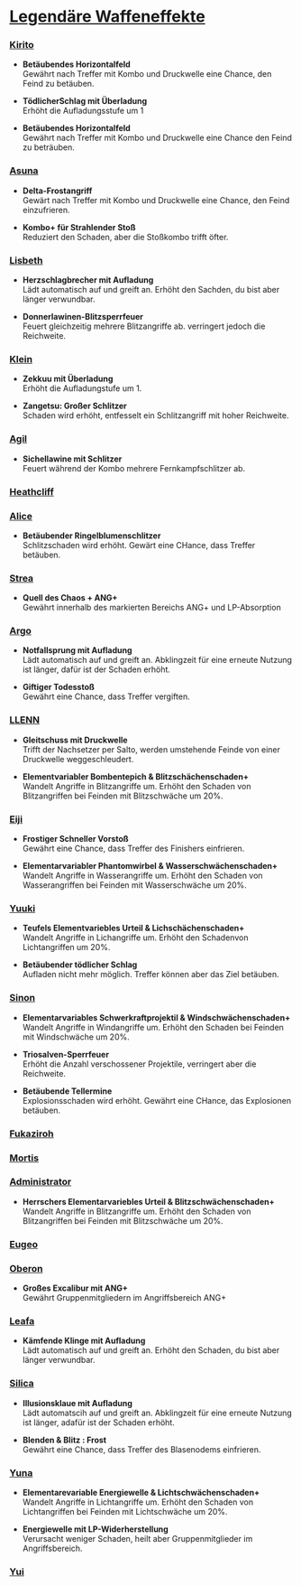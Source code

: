 # <ins>Legendäre Waffeneffekte</ins>

### <ins>Kirito</ins>

- **Betäubendes Horizontalfeld**
<br>Gewährt nach Treffer mit Kombo und Druckwelle eine Chance, den Feind zu betäuben.

- **TödlicherSchlag mit Überladung**
<br>Erhöht die Aufladungsstufe um 1

- **Betäubendes Horizontalfeld**
<br>Gewährt nach Treffer mit Kombo und Druckwelle eine Chance den Feind zu beträuben.

### <ins>Asuna</ins>
 - **Delta-Frostangriff**
<br> Gewärt nach Treffer mit Kombo und Druckwelle eine Chance, den Feind einzufrieren.

 - **Kombo+ für Strahlender Stoß**
<br> Reduziert den Schaden, aber die Stoßkombo trifft öfter.

### <ins>Lisbeth</ins>
 - **Herzschlagbrecher mit Aufladung**
<br> Lädt automatisch auf und greift an. Erhöht den Sachden, du bist aber länger verwundbar.

 - **Donnerlawinen-Blitzsperrfeuer**
<br> Feuert gleichzeitig mehrere Blitzangriffe ab. verringert jedoch die Reichweite.

### <ins>Klein</ins>
 - **Zekkuu mit Überladung**
<br> Erhöht die Aufladungstufe um 1.

 - **Zangetsu: Großer Schlitzer**
<br> Schaden wird erhöht, entfesselt ein Schlitzangriff mit hoher Reichweite.

### <ins>Agil</ins>
 - **Sichellawine mit Schlitzer**
<br> Feuert während der Kombo mehrere Fernkampfschlitzer ab.

### <ins>Heathcliff</ins>

### <ins>Alice</ins>
 - **Betäubender Ringelblumenschlitzer**
<br> Schlitzschaden wird erhöht. Gewärt eine CHance, dass Treffer betäuben.

### <ins>Strea</ins>
 - **Quell des Chaos + ANG+**
<br> Gewährt innerhalb des markierten Bereichs ANG+ und LP-Absorption

### <ins>Argo</ins>
 - **Notfallsprung mit Aufladung**
<br> Lädt automatisch auf und greift an. Abklingzeit für eine erneute Nutzung ist länger, dafür ist der Schaden erhöht.

 - **Giftiger Todesstoß**
<br> Gewährt eine Chance, dass Treffer vergiften.

### <ins>LLENN</ins>
 - **Gleitschuss mit Druckwelle**
<br> Trifft der Nachsetzer per Salto, werden umstehende Feinde von einer Druckwelle weggeschleudert.

 - **Elementvariabler Bombentepich & Blitzschächenschaden+**
<br> Wandelt Angriffe in Blitzangriffe um. Erhöht den Schaden von Blitzangriffen bei Feinden mit Blitzschwäche um 20%.


### <ins>Eiji</ins>
 - **Frostiger Schneller Vorstoß**
<br> Gewährt eine Chance, dass Treffer des Finishers einfrieren.

 - **Elementarvariabler Phantomwirbel & Wasserschwächenschaden+**
<br> Wandelt Angriffe in Wasserangriffe um. Erhöht den Schaden von Wasserangriffen bei Feinden mit Wasserschwäche um 20%.


### <ins>Yuuki</ins>
 - **Teufels Elementvariebles Urteil & Lichschächenschaden+**
<br> Wandelt Angriffe in Lichangriffe um. Erhöht den Schadenvon Lichtangriffen um 20%.

 - **Betäubender tödlicher Schlag**
<br> Aufladen nicht mehr möglich. Treffer können aber das Ziel betäuben.

### <ins>Sinon</ins>
 - **Elementarvariables Schwerkraftprojektil & Windschwächenschaden+**
<br> Wandelt Angriffe in Windangriffe um. Erhöht den Schaden bei Feinden mit Windschwäche um 20%.

 - **Triosalven-Sperrfeuer**
<br> Erhöht die Anzahl verschossener Projektile, verringert aber die Reichweite.

 - **Betäubende Tellermine**
<br> Explosionsschaden wird erhöht. Gewährt eine CHance, das Explosionen betäuben.

### <ins>Fukaziroh</ins>

### <ins>Mortis</ins>

### <ins>Administrator</ins>
 - **Herrschers Elementarvariebles Urteil & Blitzschwächenschaden+**
<br> Wandelt Angriffe in Blitzangriffe um. Erhöht den Schaden von Blitzangriffen bei Feinden mit Blitzschwäche um 20%.

### <ins>Eugeo</ins>

### <ins>Oberon</ins>
 - **Großes Excalibur mit ANG+**
<br> Gewährt Gruppenmitgliedern im Angriffsbereich ANG+

### <ins>Leafa</ins>
 - **Kämfende Klinge mit Aufladung**
<br> Lädt automatisch auf und greift an. Erhöht den Schaden, du bist aber länger verwundbar.

### <ins>Silica</ins>
 - **Illusionsklaue mit Aufladung**
<br> Lädt automatscih auf und greift an. Abklingzeit für eine erneute Nutzung ist länger, adafür ist der Schaden erhöht.

 - **Blenden & Blitz : Frost**
<br> Gewährt eine Chance, dass Treffer des Blasenodems einfrieren.

### <ins>Yuna</ins>
 - **Elementarevariable Energiewelle & Lichtschwächenschaden+**
<br> Wandelt Angriffe in Lichtangriffe um. Erhöht den Schaden von Lichtangriffen bei Feinden mit Lichtschwäche um 20%.

 - **Energiewelle mit LP-Widerherstellung**
<br> Verursacht weniger Schaden, heilt aber Gruppenmitglieder im Angriffsbereich.

### <ins>Yui</ins>

